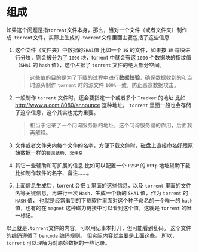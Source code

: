 # 组成

如果这个问题是指`torrent`文件本身，那么，当对一个文件（或者文件夹）制作成`.torrent`文件，实际上生成的`.torrent`文件里面主要包括了这些信息

1. 这个文件（文件夹）中数据的`SHA1`值
   比如一个 `1G` 的文件，如果按 `1M` 每块进行分块，则会被分为了 `1000` 块，torrent 中就会有这 `1000` 个数据块的指纹值（`SHA1` 的 `hash` 值），这个占据了 `torrent` 文件的绝大部分空间。

   > 这些值的目的是为了下载的过程中进行**数据校验**，确保数据收到的和当时源头制作 `torrent` 时的源文件 `100%`一致，防止恶意数据攻击。

2. 一般制作 `torrent` 文件时，还会要指定一个或者多个 `Tracker` 的地址
   比如 <http://www.a.com:8080/announce> 这种地址。
   `torrent` 里面一般也会存储了这个信息，这个其实也尤为重要。

   > 相当于记录了一个问询服务器的地址，这个问询服务器的作用，后面我再解释。

3. 文件或者文件夹内每个文件的名字，方便下载文件时，磁盘上直接命名好跟原始数据一样的`目录结构`、`文件名`

4. 其它一些辅助和可扩展的信息
   比如可以配置一个 `P2SP` 的 `http` 地址辅助下载
   比如制作软件的名字、备注……。

5. 上面信息生成后，torrent 会把 `1` 里面的这些信息，以及 `torrent` 里面的文件名等关键信息，再进行一次 `Hash`，生成一个新的 `SHA1` 值，作为 `torrent` 的 `HASH` 值，
   也就是经常看到的下载软件里面对这个种子命名的一个唯一的 `hash` 值，也有的在 `magnet` 这种磁力链接中可以看到这个值，这就是 `torrent` 的唯一标记。

以上就是`.torrent`文件的内容，可以用记事本打开，但可能看到乱码。
这个文件的编码遵循了 `bencode` 编码规则。
但实际内容就主要是上面这些。
所以，`torrent` 可以理解为对原始数据的一些记录。
